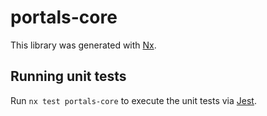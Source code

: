 # portals-core

This library was generated with [Nx](https://nx.dev).

## Running unit tests

Run `nx test portals-core` to execute the unit tests via [Jest](https://jestjs.io).

